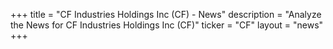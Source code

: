 +++
title = "CF Industries Holdings Inc (CF) - News"
description = "Analyze the News for CF Industries Holdings Inc (CF)"
ticker = "CF"
layout = "news"
+++

